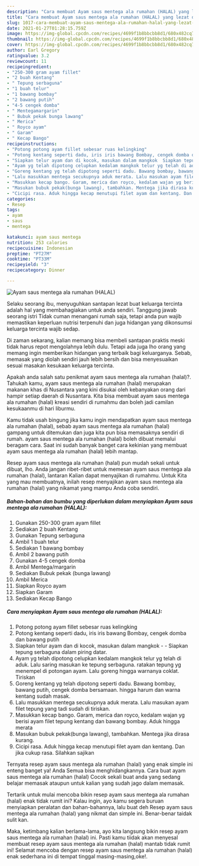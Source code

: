 ```yaml
---
description: "Cara membuat Ayam saus mentega ala rumahan (HALAL) yang lezat dan Mudah Dibuat"
title: "Cara membuat Ayam saus mentega ala rumahan (HALAL) yang lezat dan Mudah Dibuat"
slug: 1017-cara-membuat-ayam-saus-mentega-ala-rumahan-halal-yang-lezat-dan-mudah-dibuat
date: 2021-01-27T01:28:15.759Z
image: https://img-global.cpcdn.com/recipes/4699f1b8bbcbb8d1/680x482cq70/ayam-saus-mentega-ala-rumahan-halal-foto-resep-utama.jpg
thumbnail: https://img-global.cpcdn.com/recipes/4699f1b8bbcbb8d1/680x482cq70/ayam-saus-mentega-ala-rumahan-halal-foto-resep-utama.jpg
cover: https://img-global.cpcdn.com/recipes/4699f1b8bbcbb8d1/680x482cq70/ayam-saus-mentega-ala-rumahan-halal-foto-resep-utama.jpg
author: Earl Gregory
ratingvalue: 3.2
reviewcount: 11
recipeingredient:
- "250-300 gram ayam fillet"
- "2 buah Kentang"
- " Tepung serbaguna"
- "1 buah telur"
- "1 bawang bombay"
- "2 bawang putih"
- "4-5 cengek domba"
- " Mentegamargarin"
- " Bubuk pekak bunga lawang"
- " Merica"
- " Royco ayam"
- " Garam"
- " Kecap Bango"
recipeinstructions:
- "Potong potong ayam fillet sebesar ruas kelingking"
- "Potong kentang seperti dadu, iris iris bawang Bombay, cengek domba dan bawang putih"
- "Siapkan telur ayam dan di kocok, masukan dalam mangkok  Siapkan tepung serbaguna dalam piring datar."
- "Ayam yg telah dipotong celupkan kedalam mangkok telur yg telah di aduk. Lalu saring masukan ke tepung serbaguna. ratakan tepung yg menempel di potongan ayam. Lalu goreng hingga warnanya coklat. Tiriskan"
- "Goreng kentang yg telah dipotong seperti dadu. Bawang bombay, bawang putih, cengek domba bersamaan. hingga harum dan warna kentang sudah masak."
- "Lalu masukkan mentega secukupnya aduk merata. Lalu masukan ayam filet tepung yang tadi sudah di tiriskan."
- "Masukkan kecap bango. Garam, merica dan royco, kedalam wajan yg berisi ayam filet tepung kentang dan bawang bombay. Aduk hingga merata"
- "Masukan bubuk pekak(bunga lawang), tambahkan. Mentega jika dirasa kurang."
- "Cicipi rasa. Aduk hingga kecap menutupi filet ayam dan kentang. Dan jika cukup rasa. Silahkan sajikan"
categories:
- Resep
tags:
- ayam
- saus
- mentega

katakunci: ayam saus mentega 
nutrition: 253 calories
recipecuisine: Indonesian
preptime: "PT27M"
cooktime: "PT33M"
recipeyield: "3"
recipecategory: Dinner

---
```



![Ayam saus mentega ala rumahan (HALAL)](https://img-global.cpcdn.com/recipes/4699f1b8bbcbb8d1/680x482cq70/ayam-saus-mentega-ala-rumahan-halal-foto-resep-utama.jpg)

Selaku seorang ibu, menyuguhkan santapan lezat buat keluarga tercinta adalah hal yang membahagiakan untuk anda sendiri. Tanggung jawab seorang istri Tidak cuman menangani rumah saja, tetapi anda pun wajib memastikan keperluan nutrisi terpenuhi dan juga hidangan yang dikonsumsi keluarga tercinta wajib sedap.

Di zaman  sekarang, kalian memang bisa membeli santapan praktis meski tidak harus repot mengolahnya lebih dulu. Tetapi ada juga lho orang yang memang ingin memberikan hidangan yang terbaik bagi keluarganya. Sebab, memasak yang diolah sendiri jauh lebih bersih dan bisa menyesuaikan sesuai masakan kesukaan keluarga tercinta. 



Apakah anda salah satu penikmat ayam saus mentega ala rumahan (halal)?. Tahukah kamu, ayam saus mentega ala rumahan (halal) merupakan makanan khas di Nusantara yang kini disukai oleh kebanyakan orang dari hampir setiap daerah di Nusantara. Kita bisa membuat ayam saus mentega ala rumahan (halal) kreasi sendiri di rumahmu dan boleh jadi camilan kesukaanmu di hari liburmu.

Kamu tidak usah bingung jika kamu ingin mendapatkan ayam saus mentega ala rumahan (halal), sebab ayam saus mentega ala rumahan (halal) gampang untuk ditemukan dan juga kita pun bisa memasaknya sendiri di rumah. ayam saus mentega ala rumahan (halal) boleh dibuat memalui beragam cara. Saat ini sudah banyak banget cara kekinian yang membuat ayam saus mentega ala rumahan (halal) lebih mantap.

Resep ayam saus mentega ala rumahan (halal) pun mudah sekali untuk dibuat, lho. Anda jangan ribet-ribet untuk memesan ayam saus mentega ala rumahan (halal), lantaran Kalian dapat menyajikan di rumahmu. Untuk Kita yang mau membuatnya, inilah resep menyajikan ayam saus mentega ala rumahan (halal) yang nikamat yang mampu Anda coba sendiri.

<!--inarticleads1-->

##### Bahan-bahan dan bumbu yang diperlukan dalam menyiapkan Ayam saus mentega ala rumahan (HALAL):

1. Gunakan 250-300 gram ayam fillet
1. Sediakan 2 buah Kentang
1. Gunakan  Tepung serbaguna
1. Ambil 1 buah telur
1. Sediakan 1 bawang bombay
1. Ambil 2 bawang putih
1. Gunakan 4-5 cengek domba
1. Ambil  Mentega/margarin
1. Sediakan  Bubuk pekak (bunga lawang)
1. Ambil  Merica
1. Siapkan  Royco ayam
1. Siapkan  Garam
1. Sediakan  Kecap Bango




<!--inarticleads2-->

##### Cara menyiapkan Ayam saus mentega ala rumahan (HALAL):

1. Potong potong ayam fillet sebesar ruas kelingking
1. Potong kentang seperti dadu, iris iris bawang Bombay, cengek domba dan bawang putih
1. Siapkan telur ayam dan di kocok, masukan dalam mangkok -  - Siapkan tepung serbaguna dalam piring datar.
1. Ayam yg telah dipotong celupkan kedalam mangkok telur yg telah di aduk. Lalu saring masukan ke tepung serbaguna. ratakan tepung yg menempel di potongan ayam. Lalu goreng hingga warnanya coklat. Tiriskan
1. Goreng kentang yg telah dipotong seperti dadu. Bawang bombay, bawang putih, cengek domba bersamaan. hingga harum dan warna kentang sudah masak.
1. Lalu masukkan mentega secukupnya aduk merata. Lalu masukan ayam filet tepung yang tadi sudah di tiriskan.
1. Masukkan kecap bango. Garam, merica dan royco, kedalam wajan yg berisi ayam filet tepung kentang dan bawang bombay. Aduk hingga merata
1. Masukan bubuk pekak(bunga lawang), tambahkan. Mentega jika dirasa kurang.
1. Cicipi rasa. Aduk hingga kecap menutupi filet ayam dan kentang. Dan jika cukup rasa. Silahkan sajikan




Ternyata resep ayam saus mentega ala rumahan (halal) yang enak simple ini enteng banget ya! Anda Semua bisa menghidangkannya. Cara buat ayam saus mentega ala rumahan (halal) Cocok sekali buat anda yang sedang belajar memasak ataupun untuk kalian yang sudah jago dalam memasak.

Tertarik untuk mulai mencoba bikin resep ayam saus mentega ala rumahan (halal) enak tidak rumit ini? Kalau ingin, ayo kamu segera buruan menyiapkan peralatan dan bahan-bahannya, lalu buat deh Resep ayam saus mentega ala rumahan (halal) yang nikmat dan simple ini. Benar-benar taidak sulit kan. 

Maka, ketimbang kalian berlama-lama, ayo kita langsung bikin resep ayam saus mentega ala rumahan (halal) ini. Pasti kamu tiidak akan menyesal membuat resep ayam saus mentega ala rumahan (halal) mantab tidak rumit ini! Selamat mencoba dengan resep ayam saus mentega ala rumahan (halal) enak sederhana ini di tempat tinggal masing-masing,oke!.

